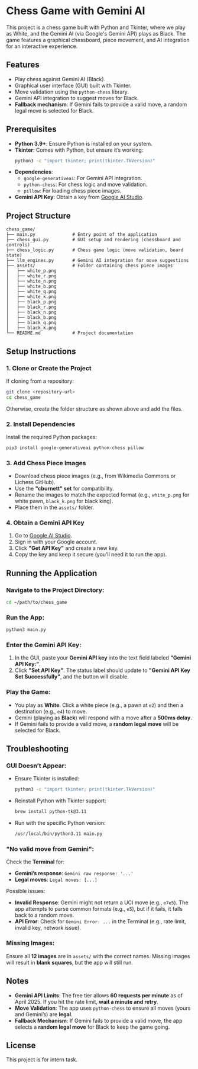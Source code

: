 # Chess Game with Gemini AI

This project is a chess game built with Python and Tkinter, where we play as White, and the Gemini AI (via Google's Gemini API) plays as Black. The game features a graphical chessboard, piece movement, and AI integration for an interactive experience.

## Features
- Play chess against Gemini AI (Black).
- Graphical user interface (GUI) built with Tkinter.
- Move validation using the `python-chess` library.
- Gemini API integration to suggest moves for Black.
- **Fallback mechanism**: If Gemini fails to provide a valid move, a random legal move is selected for Black.

## Prerequisites
- **Python 3.9+**: Ensure Python is installed on your system.
- **Tkinter**: Comes with Python, but ensure it’s working:
  ```sh
  python3 -c "import tkinter; print(tkinter.TkVersion)"
  ```
- **Dependencies**:
  - `google-generativeai`: For Gemini API integration.
  - `python-chess`: For chess logic and move validation.
  - `pillow`: For loading chess piece images.
- **Gemini API Key**: Obtain a key from [Google AI Studio](https://aistudio.google.com/).

## Project Structure
```
chess_game/
├── main.py              # Entry point of the application
├── chess_gui.py         # GUI setup and rendering (chessboard and controls)
├── chess_logic.py       # Chess game logic (move validation, board state)
├── llm_engines.py       # Gemini AI integration for move suggestions
├── assets/              # Folder containing chess piece images
│   ├── white_p.png
│   ├── white_r.png
│   ├── white_n.png
│   ├── white_b.png
│   ├── white_q.png
│   ├── white_k.png
│   ├── black_p.png
│   ├── black_r.png
│   ├── black_n.png
│   ├── black_b.png
│   ├── black_q.png
│   ├── black_k.png
└── README.md            # Project documentation
```

## Setup Instructions

### 1. Clone or Create the Project
If cloning from a repository:
```sh
git clone <repository-url>
cd chess_game
```
Otherwise, create the folder structure as shown above and add the files.

### 2. Install Dependencies
Install the required Python packages:
```sh
pip3 install google-generativeai python-chess pillow
```

### 3. Add Chess Piece Images
- Download chess piece images (e.g., from Wikimedia Commons or Lichess GitHub).
- Use the **"cburnett" set** for compatibility.
- Rename the images to match the expected format (e.g., `white_p.png` for white pawn, `black_k.png` for black king).
- Place them in the `assets/` folder.

### 4. Obtain a Gemini API Key
1. Go to [Google AI Studio](https://aistudio.google.com/).
2. Sign in with your Google account.
3. Click **"Get API Key"** and create a new key.
4. Copy the key and keep it secure (you’ll need it to run the app).

## Running the Application

### Navigate to the Project Directory:
```sh
cd ~/path/to/chess_game
```

### Run the App:
```sh
python3 main.py
```

### Enter the Gemini API Key:
1. In the GUI, paste your **Gemini API key** into the text field labeled **"Gemini API Key:"**.
2. Click **"Set API Key"**. The status label should update to **"Gemini API Key Set Successfully"**, and the button will disable.

### Play the Game:
- You play as **White**. Click a white piece (e.g., a pawn at `e2`) and then a destination (e.g., `e4`) to move.
- Gemini (playing as **Black**) will respond with a move after a **500ms delay**.
- If Gemini fails to provide a valid move, a **random legal move** will be selected for Black.

## Troubleshooting

### GUI Doesn’t Appear:
- Ensure Tkinter is installed:
  ```sh
  python3 -c "import tkinter; print(tkinter.TkVersion)"
  ```
- Reinstall Python with Tkinter support:
  ```sh
  brew install python-tk@3.11
  ```
- Run with the specific Python version:
  ```sh
  /usr/local/bin/python3.11 main.py
  ```
### "No valid move from Gemini":
Check the **Terminal** for:
- **Gemini’s response**: `Gemini raw response: '...'`
- **Legal moves**: `Legal moves: [...]`

Possible issues:
- **Invalid Response**: Gemini might not return a UCI move (e.g., `e7e5`). The app attempts to parse common formats (e.g., `e5`), but if it fails, it falls back to a random move.
- **API Error**: Check for `Gemini Error: ...` in the Terminal (e.g., rate limit, invalid key, network issue).

### Missing Images:
Ensure all **12 images** are in `assets/` with the correct names. Missing images will result in **blank squares**, but the app will still run.

## Notes
- **Gemini API Limits**: The free tier allows **60 requests per minute** as of April 2025. If you hit the rate limit, **wait a minute and retry**.
- **Move Validation**: The app uses `python-chess` to ensure all moves (yours and Gemini’s) are **legal**.
- **Fallback Mechanism**: If Gemini fails to provide a valid move, the app selects a **random legal move** for Black to keep the game going.



## License
This project is for intern task.